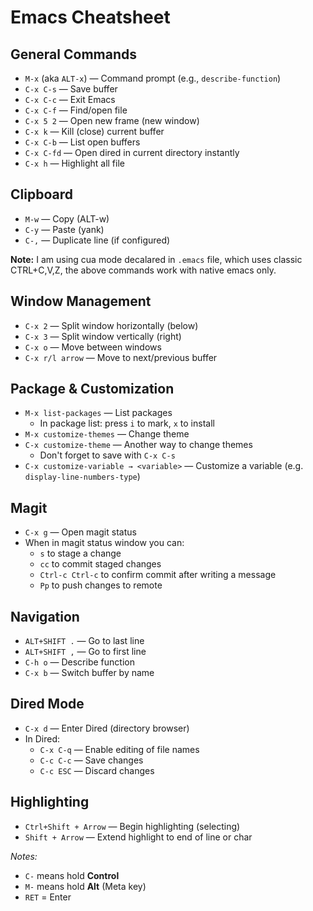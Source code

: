 # Emacs Cheatsheet

## General Commands

- `M-x` (aka `ALT-x`) — Command prompt (e.g., `describe-function`)
- `C-x C-s` — Save buffer
- `C-x C-c` — Exit Emacs
- `C-x C-f` — Find/open file
- `C-x 5 2` — Open new frame (new window)
- `C-x k` — Kill (close) current buffer
- `C-x C-b` — List open buffers
- `C-x C-fd` — Open dired in current directory instantly
- `C-x h` — Highlight all file

## Clipboard

- `M-w` — Copy (ALT-w)
- `C-y` — Paste (yank)
- `C-,` — Duplicate line (if configured)

**Note:** I am using cua mode decalared in `.emacs` file, which uses classic CTRL+C,V,Z, the above commands work with native emacs only. 

## Window Management

- `C-x 2` — Split window horizontally (below)
- `C-x 3` — Split window vertically (right)
- `C-x o` — Move between windows
- `C-x r/l arrow` — Move to next/previous buffer

## Package & Customization

- `M-x list-packages` — List packages
  - In package list: press `i` to mark, `x` to install
- `M-x customize-themes` — Change theme
- `C-x customize-theme` — Another way to change themes
  - Don't forget to save with `C-x C-s`
- `C-x customize-variable → <variable>` — Customize a variable (e.g. `display-line-numbers-type`)

## Magit

- `C-x g` — Open magit status
- When in magit status window you can:
  - `s` to stage a change
  - `cc` to commit staged changes
  - `Ctrl-c Ctrl-c` to confirm commit after writing a message
  - `Pp` to push changes to remote

## Navigation

- `ALT+SHIFT .` — Go to last line
- `ALT+SHIFT ,` — Go to first line
- `C-h o` — Describe function
- `C-x b` — Switch buffer by name

## Dired Mode

- `C-x d` — Enter Dired (directory browser)
- In Dired:
  - `C-x C-q` — Enable editing of file names
  - `C-c C-c` — Save changes
  - `C-c ESC` — Discard changes

## Highlighting

- `Ctrl+Shift + Arrow` — Begin highlighting (selecting)
- `Shift + Arrow` — Extend highlight to end of line or char

_Notes:_
- `C-` means hold **Control**
- `M-` means hold **Alt** (Meta key)
- `RET` = Enter
